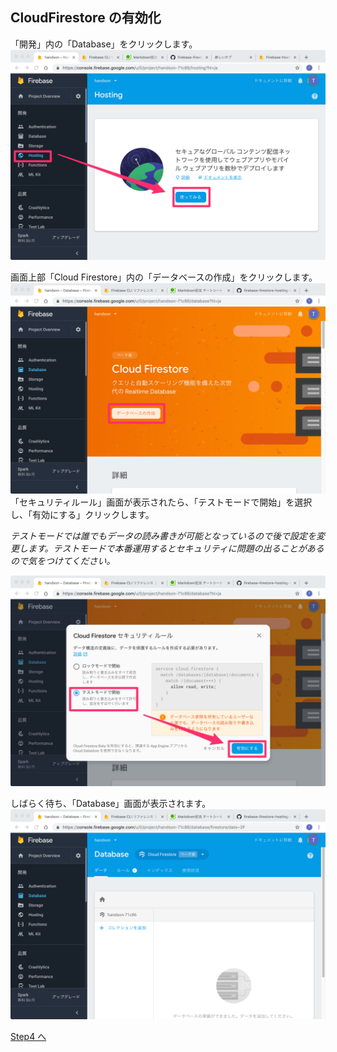 ##

## CloudFirestore の有効化

「開発」内の「Database」をクリックします。
![](images/03_01.png)

画面上部「Cloud Firestore」内の「データベースの作成」をクリックします。
![](images/03_02.png)
「セキュリティルール」画面が表示されたら、「テストモードで開始」を選択し、「有効にする」クリックします。

_テストモードでは誰でもデータの読み書きが可能となっているので後で設定を変更します。テストモードで本番運用するとセキュリティに問題の出ることがあるので気をつけてください。_

![](images/03_03.png)

しばらく待ち、「Database」画面が表示されます。
![](images/03_04.png)

[Step4 へ](step04.md)

